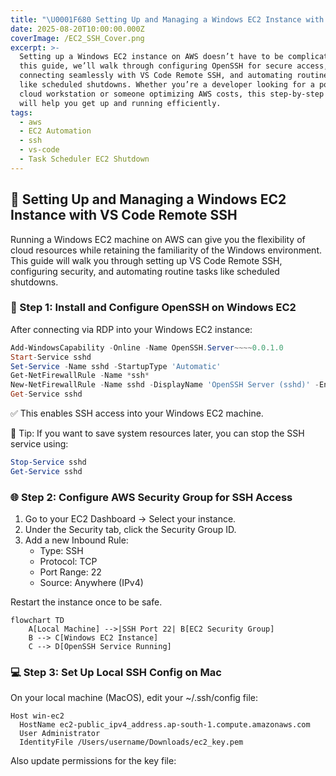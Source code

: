 ```yaml
---
title: "\U0001F680 Setting Up and Managing a Windows EC2 Instance with VS Code Remote SSH"
date: 2025-08-20T10:00:00.000Z
coverImage: /EC2_SSH_Cover.png
excerpt: >-
  Setting up a Windows EC2 instance on AWS doesn’t have to be complicated. In
  this guide, we’ll walk through configuring OpenSSH for secure access,
  connecting seamlessly with VS Code Remote SSH, and automating routine tasks
  like scheduled shutdowns. Whether you’re a developer looking for a powerful
  cloud workstation or someone optimizing AWS costs, this step-by-step tutorial
  will help you get up and running efficiently.
tags:
  - aws
  - EC2 Automation
  - ssh
  - vs-code
  - Task Scheduler EC2 Shutdown
---
```


## 🚀 Setting Up and Managing a Windows EC2 Instance with VS Code Remote SSH

Running a Windows EC2 machine on AWS can give you the flexibility of cloud resources while retaining the familiarity of the Windows environment. This guide will walk you through setting up VS Code Remote SSH, configuring security, and automating routine tasks like scheduled shutdowns.

### 🔑 Step 1: Install and Configure OpenSSH on Windows EC2

After connecting via RDP into your Windows EC2 instance:

```powershell
Add-WindowsCapability -Online -Name OpenSSH.Server~~~~0.0.1.0
Start-Service sshd
Set-Service -Name sshd -StartupType 'Automatic'
Get-NetFirewallRule -Name *ssh*
New-NetFirewallRule -Name sshd -DisplayName 'OpenSSH Server (sshd)' -Enabled True -Direction Inbound -Protocol TCP -Action Allow -LocalPort 22
Get-Service sshd
```

✅ This enables SSH access into your Windows EC2 machine.

📌 Tip: If you want to save system resources later, you can stop the SSH service using:

```powershell
Stop-Service sshd
Get-Service sshd
```

### 🌐 Step 2: Configure AWS Security Group for SSH Access

1. Go to your EC2 Dashboard → Select your instance.
2. Under the Security tab, click the Security Group ID.
3. Add a new Inbound Rule:
   * Type: SSH
   * Protocol: TCP
   * Port Range: 22
   * Source: Anywhere (IPv4)

Restart the instance once to be safe.

```mermaid
flowchart TD
    A[Local Machine] -->|SSH Port 22| B[EC2 Security Group]
    B --> C[Windows EC2 Instance]
    C --> D[OpenSSH Service Running]
```

### 💻 Step 3: Set Up Local SSH Config on Mac

On your local machine (MacOS), edit your \~/.ssh/config file:  

```
Host win-ec2
  HostName ec2-public_ipv4_address.ap-south-1.compute.amazonaws.com
  User Administrator
  IdentityFile /Users/username/Downloads/ec2_key.pem

```

Also update permissions for the key file:  
